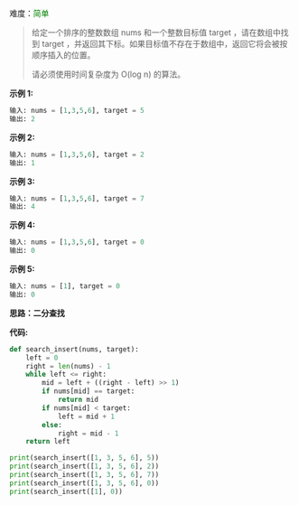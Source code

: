 难度：<font color=green>简单</font>

> 给定一个排序的整数数组 nums 和一个整数目标值 target ，请在数组中找到 target ，并返回其下标。如果目标值不存在于数组中，返回它将会被按顺序插入的位置。
>
> 请必须使用时间复杂度为 O(log n) 的算法。

**示例 1:**

```python
输入: nums = [1,3,5,6], target = 5
输出: 2
```

**示例 2:**

```python
输入: nums = [1,3,5,6], target = 2
输出: 1
```

**示例 3:**

```python
输入: nums = [1,3,5,6], target = 7
输出: 4
```

**示例 4:**

```python
输入: nums = [1,3,5,6], target = 0
输出: 0
```

**示例 5:**

```python
输入: nums = [1], target = 0
输出: 0
```



**思路：二分查找**



**代码:**

```python
def search_insert(nums, target):
    left = 0
    right = len(nums) - 1
    while left <= right:
        mid = left + ((right - left) >> 1)
        if nums[mid] == target:
            return mid
        if nums[mid] < target:
            left = mid + 1
        else:
            right = mid - 1
    return left

print(search_insert([1, 3, 5, 6], 5))
print(search_insert([1, 3, 5, 6], 2))
print(search_insert([1, 3, 5, 6], 7))
print(search_insert([1, 3, 5, 6], 0))
print(search_insert([1], 0))
```

